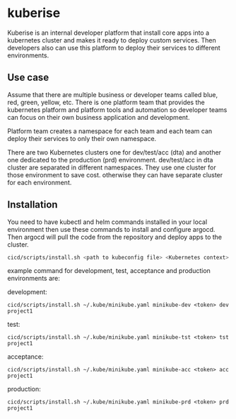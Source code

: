 # kuberise

Kuberise is an internal developer platform that install core apps into a kubernetes cluster and makes it ready to deploy custom services. Then developers also can use this platform to deploy their services to different environments.

## Use case

Assume that there are multiple business or developer teams called blue, red, green, yellow, etc. There is one platform team that provides the kubernetes platform and platform tools and automation so developer teams can focus on their own business application and development.

Platform team creates a namespace for each team and each team can deploy their services to only their own namespace.

There are two Kubernetes clusters one for dev/test/acc (dta) and another one dedicated to the production (prd) environment. dev/test/acc in dta cluster are separated in different namespaces. They use one cluster for those environment to save cost. otherwise they can have separate cluster for each environment.

## Installation

You need to have kubectl and helm commands installed in your local environment then use these commands to install and configure argocd. Then argocd will pull the code from the repository and deploy apps to the cluster.

```bash
cicd/scripts/install.sh <path to kubeconfig file> <Kubernetes context> <git repository token> <environment name> <project name>
```

example command for development, test, acceptance and production environments are:

development:
```
cicd/scripts/install.sh ~/.kube/minikube.yaml minikube-dev <token> dev project1
```

test:
```
cicd/scripts/install.sh ~/.kube/minikube.yaml minikube-tst <token> tst project1
```

acceptance:
```
cicd/scripts/install.sh ~/.kube/minikube.yaml minikube-acc <token> acc project1
```

production:
```
cicd/scripts/install.sh ~/.kube/minikube.yaml minikube-prd <token> prd project1
```
